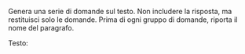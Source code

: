 Genera una serie di domande sul testo. Non includere la risposta, ma restituisci solo le domande. Prima di ogni gruppo di domande, riporta il nome del paragrafo.

Testo:
